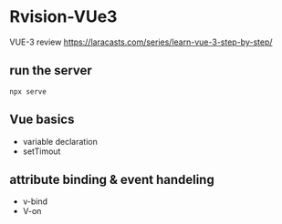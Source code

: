 # Rvision-VUe3

VUE-3 review https://laracasts.com/series/learn-vue-3-step-by-step/

## run the server 
```
npx serve
```

## Vue basics
- variable declaration
- setTimout

## attribute binding & event handeling
- v-bind
- V-on

